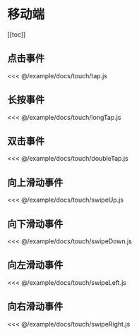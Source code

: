 # 移动端

[[toc]]

## 点击事件

<CodeBlock>

<<< @/example/docs/touch/tap.js

</CodeBlock>

## 长按事件

<CodeBlock>

<<< @/example/docs/touch/longTap.js

</CodeBlock>

## 双击事件

<CodeBlock>

<<< @/example/docs/touch/doubleTap.js

</CodeBlock>

## 向上滑动事件

<CodeBlock>

<<< @/example/docs/touch/swipeUp.js

</CodeBlock>

## 向下滑动事件

<CodeBlock>

<<< @/example/docs/touch/swipeDown.js

</CodeBlock>

## 向左滑动事件

<CodeBlock>

<<< @/example/docs/touch/swipeLeft.js

</CodeBlock>

## 向右滑动事件

<CodeBlock>

<<< @/example/docs/touch/swipeRight.js

</CodeBlock>
